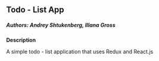 ## Todo - List App

##### Authors: Andrey Shtukenberg, Illana Gross

**Description**

A simple todo - list application that uses Redux and React.js
